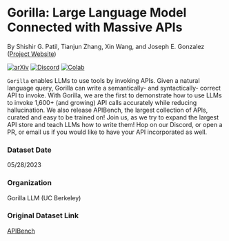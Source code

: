 # Gorilla: Large Language Model Connected with Massive APIs

By Shishir G. Patil, Tianjun Zhang, Xin Wang, and Joseph E. Gonzalez  ([Project Website](https://shishirpatil.github.io/gorilla/))

[![arXiv](https://img.shields.io/badge/arXiv-2305.15334-<COLOR>.svg?style=flat-square)](https://arxiv.org/abs/2305.15334)  [![Discord](https://img.shields.io/discord/1111172801899012102?label=Discord&logo=discord&logoColor=green&style=flat-square)](https://discord.gg/3apqwwME) [![Colab](https://colab.research.google.com/assets/colab-badge.svg)](https://colab.research.google.com/drive/1DEBPsccVLF_aUnmD0FwPeHFrtdC0QIUP?usp=sharing)

`Gorilla` enables LLMs to use tools by invoking APIs. Given a natural language query, Gorilla can write a semantically- and syntactically- correct API to invoke. With Gorilla, we are the first to demonstrate how to use LLMs to invoke 1,600+ (and growing) API calls accurately while reducing hallucination. We also release APIBench, the largest collection of APIs, curated and easy to be trained on! Join us, as we try to expand the largest API store and teach LLMs how to write them! Hop on our Discord, or open a PR, or email us if you would like to have your API incorporated as well.

### Dataset Date

05/28/2023

### Organization

Gorilla LLM (UC Berkeley)

### Original Dataset Link
[APIBench](https://huggingface.co/datasets/gorilla-llm/APIBench)